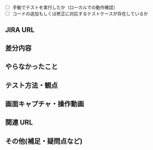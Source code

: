 - [ ] 手動でテストを実行したか（ローカルでの動作確認）
- [ ] コードの追加もしくは修正に対応するテストケースが存在しているか

## JIRA URL

## 差分内容

## やらなかったこと

## テスト方法・観点

## 画面キャプチャ・操作動画

## 関連 URL

## その他(補足・疑問点など)

